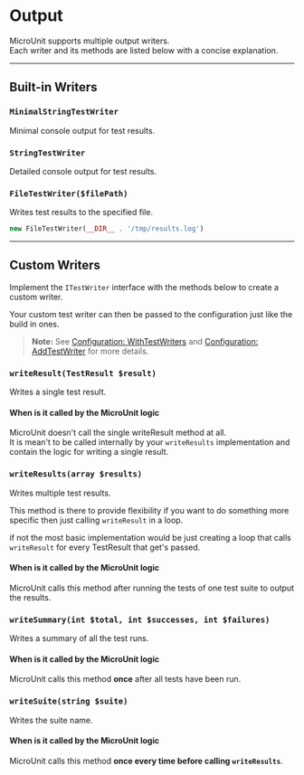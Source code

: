 # Output

MicroUnit supports multiple output writers.  
Each writer and its methods are listed below with a concise explanation.

---

## Built-in Writers

### `MinimalStringTestWriter`

Minimal console output for test results.

### `StringTestWriter`

Detailed console output for test results.

### `FileTestWriter($filePath)`

Writes test results to the specified file.

```php
new FileTestWriter(__DIR__ . '/tmp/results.log')
```

---

## Custom Writers

Implement the `ITestWriter` interface with the methods below to create a custom writer.

Your custom test writer can then be passed to the configuration just like the build in ones.

> **Note:** See [Configuration: WithTestWriters](configuration.md#withtestwritersitestwriter-writers) and [Configuration: AddTestWriter](configuration.md#addtestwriteritestwriter-writer) for more details.

### `writeResult(TestResult $result)`

Writes a single test result.

#### When is it called by the MicroUnit logic

MicroUnit doesn't call the single writeResult method at all.  
It is mean't to be called internally by your `writeResults` implementation and contain the logic for writing a single result.

### `writeResults(array $results)`

Writes multiple test results.

This method is there to provide flexibility if you want to do something more specific then just calling `writeResult` in a loop.

if not the most basic implementation would be just creating a loop that calls `writeResult` for every TestResult that get's passed.

#### When is it called by the MicroUnit logic

MicroUnit calls this method after running the tests of one test suite to output the results.

### `writeSummary(int $total, int $successes, int $failures)`

Writes a summary of all the test runs.

#### When is it called by the MicroUnit logic

MicroUnit calls this method **once** after all tests have been run.

### `writeSuite(string $suite)`

Writes the suite name.

#### When is it called by the MicroUnit logic

MicroUnit calls this method **once every time before calling `writeResults`**.
